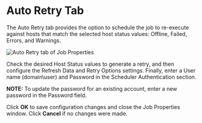 # Auto Retry Tab

The Auto Retry tab provides the option to schedule the job to re-execute against hosts that match
the selected host status values: Offline, Failed, Errors, and Warnings.

![Auto Retry tab of Job Properties](/img/product_docs/accessanalyzer/11.6/accessanalyzer/admin/jobs/job/properties/autoretry.webp)

Check the desired Host Status values to generate a retry, and then configure the Refresh Data and
Retry Options settings. Finally, enter a User name (domain\user) and Password in the Scheduler
Authentication section.

**NOTE:** To update the password for an existing account, enter a new password in the Password
field.

Click **OK** to save configuration changes and close the Job Properties window. Click **Cancel** if
no changes were made.
